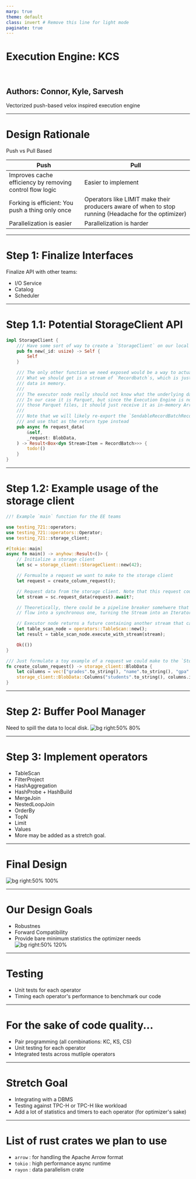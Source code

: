 ```yaml
---
marp: true
theme: default
class: invert # Remove this line for light mode
paginate: true
---
```


# Execution Engine: KCS

<br>

## **Authors: Connor, Kyle, Sarvesh**

Vectorized push-based velox inspired execution engine

---

# Design Rationale

Push vs Pull Based

|Push| Pull|
|----| ----|
|Improves cache efficiency by removing control flow logic | Easier to implement |
|Forking is efficient: You push a thing only once   |Operators like LIMIT make their producers aware of when to stop running (Headache for the optimizer)|
|Parallelization is easier|Parallelization is harder|


---

# Step 1: Finalize Interfaces

Finalize API with other teams:

* I/O Service
* Catalog
* Scheduler

---

# Step 1.1: Potential StorageClient API

```rust
impl StorageClient {
    /// Have some sort of way to create a `StorageClient` on our local node.
    pub fn new(_id: usize) -> Self {
        Self
    }

    /// The only other function we need exposed would be a way to actually get data.
    /// What we should get is a stream of `Recordbatch`s, which is just Apache Arrow
    /// data in memory.
    ///
    /// The executor node really should not know what the underlying data is on the Blob data store.
    /// In our case it is Parquet, but since the Execution Engine is not in charge or loading
    /// those Parquet files, it should just receive it as in-memory Arrow data
    ///
    /// Note that we will likely re-export the `SendableRecordBatchRecord` from DataFusion
    /// and use that as the return type instead
    pub async fn request_data(
        &self,
        _request: BlobData,
    ) -> Result<Box<dyn Stream<Item = RecordBatch>>> {
        todo!()
    }
}
```

---

# Step 1.2: Example usage of the storage client

```rust
//! Example `main` function for the EE teams

use testing_721::operators;
use testing_721::operators::Operator;
use testing_721::storage_client;

#[tokio::main]
async fn main() -> anyhow::Result<()> {
    // Initialize a storage client
    let sc = storage_client::StorageClient::new(42);

    // Formualte a request we want to make to the storage client
    let request = create_column_request();

    // Request data from the storage client. Note that this request could fail
    let stream = sc.request_data(request).await?;

    // Theoretically, there could be a pipeline breaker somehwere that turns the asynchronous
    // flow into a synchronous one, turning the Stream into an Iterator

    // Executor node returns a future containing another stream that can be sent to another operator
    let table_scan_node = operators::TableScan::new();
    let result = table_scan_node.execute_with_stream(stream);

    Ok(())
}

/// Just formulate a toy example of a request we could make to the `StorageClient`
fn create_column_request() -> storage_client::BlobData {
    let columns = vec!["grades".to_string(), "name".to_string(), "gpa".to_string()];
    storage_client::BlobData::Columns("students".to_string(), columns.into_boxed_slice())
}
```

---

# Step 2: Buffer Pool Manager

Need to spill the data to local disk.
![bg right:50% 80%](./images/bufferpool.png)

---

# Step 3: Implement operators

* TableScan
* FilterProject
* HashAggregation
* HashProbe + HashBuild
* MergeJoin
* NestedLoopJoin
* OrderBy
* TopN
* Limit
* Values
* More may be added as a stretch goal.

---

# Final Design

![bg right:50% 100%](./images/architecture.drawio.svg)

---

# Our Design Goals

* Robustnes
* Forward Compatibility
* Provide bare minimum statistics the optimizer needs
  ![bg right:50% 120%](./images/robustness.png)

---

# Testing
* Unit tests for each operator
* Timing each operator's performance to benchmark our code

---

# For the sake of code quality...

* Pair programming (all combinations: KC, KS, CS)
* Unit testing for each operator
* Integrated tests across mutliple operators

---

# Stretch Goal

* Integrating with a DBMS
* Testing against TPC-H or TPC-H like workload
* Add a lot of statistics and timers to each operator (for optimizer's sake)

---

# List of rust crates we plan to use

* `arrow` : for handling the Apache Arrow format
* `tokio` : high performance async runtime
* `rayon` : data parallelism crate
